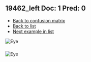 ## 19462_left Doc: 1 Pred: 0
- [Back to confusion matrix](https://github.com/juliandewit/kaggle_retinopathy/blob/master/matrix.md)
- [Back to list](https://github.com/juliandewit/kaggle_retinopathy/blob/master/lists/10/list.md)
- [Next example in list](https://github.com/juliandewit/kaggle_retinopathy/blob/master/lists/10/19/19493_left.md)

![Eye](https://retinopaty.blob.core.windows.net/size1024/19462_left_1.jpeg)

### 

![Eye]()
